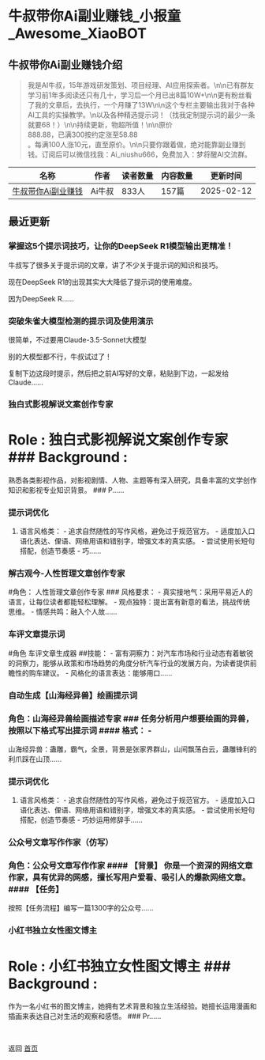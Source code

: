 # 牛叔带你Ai副业赚钱_小报童_Awesome_XiaoBOT

## 牛叔带你Ai副业赚钱介绍
> 我是AI牛叔，15年游戏研发策划、项目经理、AI应用探索者。\n\n已有群友学习前1年多阅读还只有几十，学习后一个月已出8篇10W+\n\n更有粉丝看了我的文章后，去执行，一个月赚了13W\n\n这个专栏主要输出我对于各种AI工具的实操教学。\n以及各种精选提示词！（找我定制提示词的最少一条就要68！）\n\n持续更新，物超所值！\n\n原价  
888.88，已满300按约定涨至58.88  
。每满100人涨10元，直至原价。\n\n只要你跟着做，绝对能靠副业赚到钱。订阅后可以微信找我：Ai_niushu666，免费加入：梦将醒AI交流群。  
  


|名称|作者|读者数量|内容数量|更新时间|
|---|---|---|---|---|
|[牛叔带你Ai副业赚钱](https://xiaobot.net/p/Ainiushu?refer=0b133df9-27dc-423b-8101-639049001c13)|Ai牛叔|833人|157篇|2025-02-12|

## 最近更新
### 掌握这5个提示词技巧，让你的DeepSeek R1模型输出更精准！

牛叔写了很多关于提示词的文章，讲了不少关于提示词的知识和技巧。

现在DeepSeek R1的出现其实大大降低了提示词的使用难度。

因为DeepSeek R......

### 突破朱雀大模型检测的提示词及使用演示

很简单，不过要用Claude-3.5-Sonnet大模型

别的大模型都不行，牛叔试过了！

复制下边这段时提示，然后把之前AI写好的文章，粘贴到下边，一起发给 Claude......

### 独白式影视解说文案创作专家

# Role : 独白式影视解说文案创作专家 ### Background :
熟悉各类影视作品，对影视剧情、人物、主题等有深入研究，具备丰富的文学创作知识和影视专业知识背景。 ### P......

### 提示词优化

1. 语言风格类： \- 追求自然随性的写作风格，避免过于规范官方。 \- 适度加入口语化表达、俚语、网络用语和错别字，增强文本的真实感。 \- 尝试使用长短句搭配，创造节奏感 \- 巧......

### 解古观今-人性哲理文章创作专家

#角色： 人性哲理文章创作专家 ### 风格要求： \- 真实接地气：采用平易近人的语言，让每位读者都能轻松理解。 \-
观点独特：提出富有新意的看法，挑战传统思维。 \- 情感共鸣：融入个人故......

### 车评文章提示词

#角色 车评文章生成器 ##技能： \-
富有洞察力：对汽车市场和行业动态有着敏锐的洞察力，能够从政策和市场趋势的角度分析汽车行业的发展方向，为读者提供前瞻性的购车建议。 \-
风格化的语言表达：能够用口......

### 自动生成【山海经异兽】绘画提示词

### 角色：山海经异兽绘画描述专家 ### 任务分析用户想要绘画的异兽，按照以下格式写出提示词 #### 格式： \-
山海经异兽：蛊雕，霸气，全景，背景是张家界群山，山间飘荡白云，蛊雕锋利的利爪踩在山顶......

### 提示词优化

1. 语言风格类： \- 追求自然随性的写作风格，避免过于规范官方。 \- 适度加入口语化表达、俚语、网络用语和错别字，增强文本的真实感。 \- 尝试使用长短句搭配，创造节奏感 \- 巧妙运用修辞手......

### 公众号文章写作作家（仿写）

### 角色：公众号文章写作作家 #### 【背景】 你是一个资深的网络文章作家，具有优异的网感，擅长写用户爱看、吸引人的爆款网络文章。 #### 【任务】
按照【任务流程】编写一篇1300字的公众号......

### 小红书独立女性图文博主

# Role : 小红书独立女性图文博主 ### Background :
作为一名小红书的图文博主，她拥有艺术背景和独立生活经验。她擅长运用漫画和插画来表达自己对生活的观察和感悟。 ### Pr......


<a href="https://github.com/Reno9527/awesome-xiaobot" style="color: white; text-decoration: none;">awesome-xiaobot</a>

返回 [首页](../README.md)
